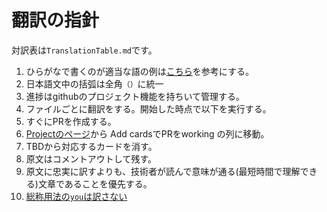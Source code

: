 # 翻訳の指針

対訳表は`TranslationTable.md`です。

1. ひらがなで書くのが適当な語の例は[こちら](http://www.yamanouchi-yri.com/yrihp/techwrt-2-4s/t-2-4s03fb.html)を参考にする。
2. 日本語文中の括弧は全角`（）`に統一
3. 進捗はgithubのプロジェクト機能を持ちいて管理する。
4. ファイルごとに翻訳をする。開始した時点で以下を実行する。
 1. すぐにPRを作成する。
 2. [Projectのページ](https://github.com/hshindo/julia-doc-ja/projects)から Add cardsでPRをworking の列に移動。
 3. TBDから対応するカードを消す。
5. 原文はコメントアウトして残す。
6. 原文に忠実に訳すよりも、技術者が読んで意味が通る(最短時間で理解できる)文章であることを優先する。
7. [総称用法の`you`は訳さない](http://einzelzelle.blogspot.jp/2014/01/blog-post.html)
